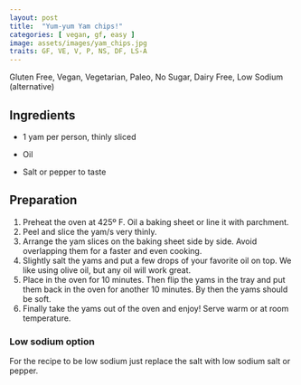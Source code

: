 ```yaml
---
layout: post
title:  "Yum-yum Yam chips!"
categories: [ vegan, gf, easy ]
image: assets/images/yam_chips.jpg
traits: GF, VE, V, P, NS, DF, LS-A
---
```


Gluten Free, Vegan, Vegetarian, Paleo, No Sugar, Dairy Free, Low Sodium (alternative)


## Ingredients

* 1 yam per person, thinly sliced

* Oil

* Salt or pepper to taste

## Preparation

1. Preheat the oven at  425º F.  Oil a baking sheet or line it with parchment.
2. Peel and slice the yam/s very thinly.
3. Arrange the yam slices on the baking sheet side by side. Avoid overlapping them for a faster and even cooking.  
4. Slightly salt the yams and put a few drops of your favorite oil on top.  We like using olive oil, but any oil will work great.  
5. Place in the oven for 10 minutes. Then flip the yams in the tray and put them back in the oven for another 10 minutes. By then the yams should be soft. 
6. Finally take the yams out of the oven and enjoy! Serve warm or at room temperature.

### Low sodium option

For the recipe to be low sodium just replace the salt with low sodium salt or pepper.

